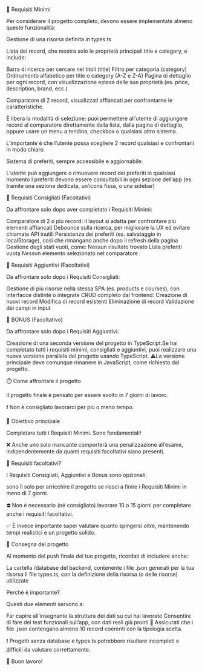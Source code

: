 <!-- ________________________________SEGNA LIBRO_______________________________ -->

🥉 Requisiti Minimi

Per considerare il progetto completo, devono essere implementate almeno queste funzionalità:

Gestione di una risorsa definita in types.ts

Lista dei record, che mostra solo le proprietà principali title e category, e include:

Barra di ricerca per cercare nei titoli (title)
Filtro per categoria (category)
Ordinamento alfabetico per title o category (A-Z e Z-A)
Pagina di dettaglio per ogni record, con visualizzazione estesa delle sue proprietà (es. price, description, brand, ecc.)

Comparatore di 2 record, visualizzati affiancati per confrontarne le caratteristiche.

È libera la modalità di selezione: puoi permettere all’utente di aggiungere record al comparatore direttamente dalla lista, dalla pagina di dettaglio, oppure usare un menu a tendina, checkbox o qualsiasi altro sistema.

L’importante è che l’utente possa scegliere 2 record qualsiasi e confrontarli in modo chiaro.

Sistema di preferiti, sempre accessibile e aggiornabile:

L’utente può aggiungere o rimuovere record dai preferiti in qualsiasi momento
I preferiti devono essere consultabili in ogni sezione dell’app (es. tramite una sezione dedicata, un’icona fissa, o una sidebar)

🥈 Requisiti Consigliati (Facoltativi)

Da affrontare solo dopo aver completato i Requisiti Minimi:

Comparatore di 2 o più record: il layout si adatta per confrontare più elementi affiancati
Debounce sulla ricerca, per migliorare la UX ed evitare chiamate API inutili
Persistenza dei preferiti (es. salvataggio in localStorage), così che rimangano anche dopo il refresh della pagina
Gestione degli stati vuoti, come:
Nessun risultato trovato
Lista preferiti vuota
Nessun elemento selezionato nel comparatore

🥇 Requisiti Aggiuntivi (Facoltativi)

Da affrontare solo dopo i Requisiti Consigliati:

Gestione di più risorse nella stessa SPA (es. products e courses), con interfacce distinte o integrate
CRUD completo dal frontend:
Creazione di nuovi record
Modifica di record esistenti
Eliminazione di record
Validazione dei campi in input

🎯 BONUS (Facoltativo)

Da affrontare solo dopo i Requisiti Aggiuntivi:

Creazione di una seconda versione del progetto in TypeScript.Se hai completato tutti i requisiti minimi, consigliati e aggiuntivi, puoi realizzare una nuova versione parallela del progetto usando TypeScript.
⚠️La versione principale deve comunque rimanere in JavaScript, come richiesto dal progetto.

⏱️ Come affrontare il progetto

Il progetto finale è pensato per essere svolto in 7 giorni di lavoro.

❗ Non è consigliato lavorarci per più o meno tempo.

📌 Obiettivo principale

Completare tutti i Requisiti Minimi. Sono fondamentali!

❌ Anche uno solo mancante comporterà una penalizzazione all’esame, indipendentemente da quanti requisiti facoltativi siano presenti.

📌 Requisiti facoltativi?

I Requisiti Consigliati, Aggiuntivi e Bonus sono opzionali:

sono lì solo per arricchire il progetto se riesci a finire i Requisiti Minimi in meno di 7 giorni.

⛔ Non è necessario (né consigliato) lavorare 10 o 15 giorni per completare anche i requisiti facoltativi.

✅ È invece importante saper valutare quanto spingersi oltre, mantenendo tempi realistici e un progetto solido.

📌 Consegna del progetto

Al momento del push finale del tuo progetto, ricordati di includere anche:

La cartella /database del backend, contenente i file .json generati per la tua risorsa
Il file types.ts, con la definizione della risorsa (o delle risorse) utilizzate

Perché è importante?

Questi due elementi servono a:

Far capire all’insegnante la struttura dei dati su cui hai lavorato
Consentire di fare dei test funzionali sull’app, con dati reali già pronti
📌 Assicurati che i file .json contengano almeno 10 record coerenti con la tipologia scelta.

❗ Progetti senza database e types.ts potrebbero risultare incompleti e difficili da valutare correttamente.

💪 Buon lavoro!

